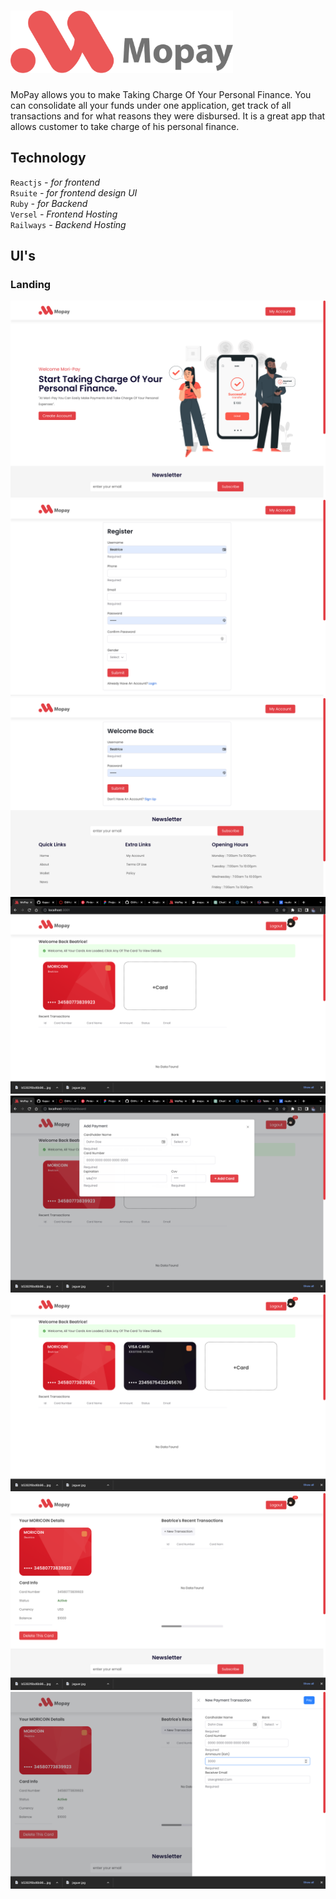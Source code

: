 # <img src="mopay.png" height="100px">  
MoPay allows you to make  Taking Charge Of Your Personal Finance. You can consolidate all your funds under one application, get track of all transactions and for what reasons they were disbursed. 
It is a great app that allows customer to take charge of his personal finance. 
## Technology
<code>Reactjs</code> <i> - for frontend</i><br/>
<code>Rsuite</code><i> - for frontend design UI</i><br/>
<code>Ruby</code><i> - for Backend</i><br/>
<code>Versel</code><i> - Frontend Hosting</i><br/>
<code>Railways</code><i> - Backend Hosting</i><br/>

## UI's
### Landing
<img src="home.png" ><img src="register.png" >
<img src="login.png"><img src="dash_before.png" >
<img src="add_card.png" ><img src="dashboard_after.png">
<img src="card_detail.png"><img src="make_payment.png">
